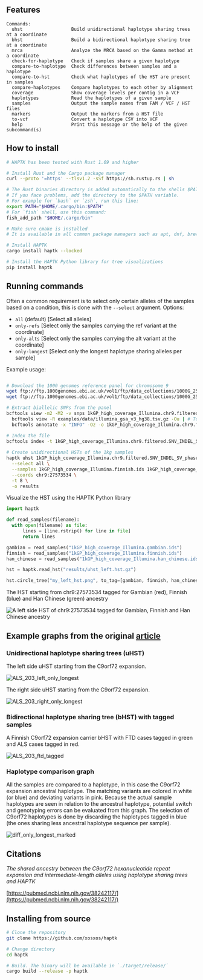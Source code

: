 ## Features

```
Commands:
  uhst                  Build unidirectional haplotype sharing trees at a coordinate
  bhst                  Build a bidirectional haplotype sharing tree at a coordinate
  mrca                  Analyze the MRCA based on the Gamma method at a coordinate
  check-for-haplotype   Check if samples share a given haplotype
  compare-to-haplotype  Check differences between samples and a haplotype
  compare-to-hst        Check what haplotypes of the HST are present in samples
  compare-haplotypes    Compare haplotypes to each other by alignment
  coverage              Show coverage levels per contig in a VCF
  haplotypes            Read the haplotypes of a given sample
  samples               Output the sample names from FAM / VCF / HST files
  markers               Output the markers from a HST file
  to-vcf                Convert a haplotype CSV into VCF
  help                  Print this message or the help of the given subcommand(s)
```

## How to install
```bash
# HAPTK has been tested with Rust 1.69 and higher

# Install Rust and the Cargo package manager
curl --proto '=https' --tlsv1.2 -sSf https://sh.rustup.rs | sh

# The Rust binaries directory is added automatically to the shells $PATH variable when it is restarted
# If you face problems, add the directory to the $PATH variable.
# For example for `bash` or `zsh`, run this line:
export PATH="$HOME/.cargo/bin:$PATH"
# For `fish` shell, use this command:
fish_add_path "$HOME/.cargo/bin"

# Make sure cmake is installed
# It is available in all common package managers such as apt, dnf, brew

# Install HAPTK
cargo install haptk --locked

# Install the HAPTK Python library for tree visualizations
pip install haptk
```


## Running commands
Often a common requirement is to select only certain alleles of the samples based on a condition, this is done with the `--select` argument.
Options:
- `all` (default) [Select all alleles]
- `only-refs` [Select only the samples carrying the ref variant at the coordinate]
- `only-alts` [Select only the samples carrying the alt variant at the coordinate]
- `only-longest` [Select only the longest haplotype sharing alleles per sample]

Example usage:
```bash

# Download the 1000 genomes reference panel for chromosome 9
wget ftp://ftp.1000genomes.ebi.ac.uk/vol1/ftp/data_collections/1000G_2504_high_coverage/working/20220422_3202_phased_SNV_INDEL_SV/1kGP_high_coverage_Illumina.chr9.filtered.SNV_INDEL_SV_phased_panel.vcf.gz
wget ftp://ftp.1000genomes.ebi.ac.uk/vol1/ftp/data_collections/1000G_2504_high_coverage/working/20220422_3202_phased_SNV_INDEL_SV/1kGP_high_coverage_Illumina.chr9.filtered.SNV_INDEL_SV_phased_panel.vcf.gz.tbi

# Extract biallelic SNPs from the panel
bcftools view -m2 -M2 -v snps 1kGP_high_coverage_Illumina.chr9.filtered.SNV_INDEL_SV_phased_panel.vcf.gz -Ou |
  bcftools view -R examples/data/illumina_gsa_v3_hg38.tsv.gz -Ou | # To ease the computational load, you can select variants from an SNP array
  bcftools annotate -x "INFO" -Oz -o 1kGP_high_coverage_Illumina.chr9.filtered.SNV_INDEL_SV_phased_panel.biallelic.vcf.gz

# Index the file
bcftools index -t 1kGP_high_coverage_Illumina.chr9.filtered.SNV_INDEL_SV_phased_panel.biallelic.vcf.gz
 
# Create unidirectional HSTs of the 1kg samples
haptk uhst 1kGP_high_coverage_Illumina.chr9.filtered.SNV_INDEL_SV_phased_panel.biallelic.vcf.gz \
  --select all \
  --samples 1kGP_high_coverage_Illumina.finnish.ids 1kGP_high_coverage_Illumina.gambian.ids 1kGP_high_coverage_Illumina.han_chinese.ids \
  --coords chr9:27573534 \
  -t 8 \
  -o results

```

Visualize the HST using the HAPTK Python library
```python
import haptk

def read_samples(filename):
  with open(filename) as file:
      lines = [line.rstrip() for line in file]
      return lines

gambian = read_samples("1kGP_high_coverage_Illumina.gambian.ids")
finnish = read_samples("1kGP_high_coverage_Illumina.finnish.ids")
han_chinese = read_samples("1kGP_high_coverage_Illumina.han_chinese.ids")

hst = haptk.read_hst("results/uhst_left.hst.gz")

hst.circle_tree("my_left_hst.png", to_tag=[gambian, finnish, han_chinese], colors=["red", "blue", "green"])
```

The HST starting from chr9:27573534 tagged for Gambian (red), Finnish (blue) and Han Chinese (green) ancestry

![A left side HST of chr9:27573534 tagged for Gambian, Finnish and Han Chinese ancestry](./examples/example_left_hst.png)


## Example graphs from the original [article](https://www.biorxiv.org/content/10.1101/2023.07.28.550820v3)

### Unidirectional haplotype sharing trees (uHST)
The left side uHST starting from the C9orf72 expansion.

![ALS_203_left_only_longest](https://github.com/xosxos/haptk/assets/44613540/6be3bcfc-e7f7-432b-926b-006d07aa2498)

The right side uHST starting from the C9orf72 expansion.

![ALS_203_right_only_longest](https://github.com/xosxos/haptk/assets/44613540/b963bac7-1407-40ae-bb60-3afa7ec6f7f1)

### Bidirectional haplotype sharing tree (bHST) with tagged samples
A Finnish C9orf72 expansion carrier bHST with FTD cases tagged in green and ALS cases tagged in red.

![ALS_203_ftd_tagged](https://github.com/xosxos/haptk/assets/44613540/f1193d27-cd78-43b1-b217-f8150dd6c6dd)

### Haplotype comparison graph
All the samples are compared to a haplotype, in this case the C9orf72 expansion ancestral haplotype.
The matching variants are colored in white (or blue) and deviating variants in pink.
Because the actual sample haplotypes are seen in relation to the ancestral haplotype, potential switch and genotyping errors can be evaluated from this graph.
The selection of C9orf72 haplotypes is done by discarding the haplotypes tagged in blue (the ones sharing less ancestral haplotype sequence per sample).

![diff_only_longest_marked](https://github.com/xosxos/haptk/assets/44613540/f9a9b3b5-24b5-467f-9785-76ceba00754c)

## Citations
_The shared ancestry between the C9orf72 hexanucleotide repeat expansion and intermediate-length alleles using haplotype sharing trees and HAPTK_

[https://pubmed.ncbi.nlm.nih.gov/38242117/](https://pubmed.ncbi.nlm.nih.gov/38242117/)

## Installing from source
```bash
# Clone the repository
git clone https://github.com/xosxos/haptk

# Change directory 
cd haptk

# Build. The binary will be available in `./target/release/` 
cargo build --release -p haptk

```
